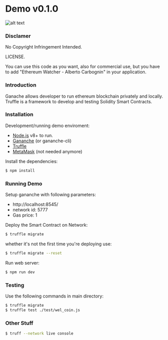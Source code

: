 # Demo v0.1.0
![alt text](https://ibb.co/pP1PdXv)

### Disclamer
No Copyright Infringement Intended.

LICENSE.

You can use this code as you want, also for commercial use,
but you have to add "Ethereum Watcher - Alberto Carbognin"
in your application.

### Introduction

Ganache allows developer to run ethereum blockchain privately and locally.
Truffle is a framework to develop and testing Solidity Smart Contracts.

### Installation

Development/running demo enviroment:
- [Node.js](https://nodejs.org/) v8+ to run.
- [Gananche](http://truffleframework.com/ganache/) (or gananche-cli)
- [Truffle](http://truffleframework.com/)
- [MetaMask](https://metamask.io/) (not needed anymore) 

Install the dependencies:

```sh
$ npm install
```
### Running Demo

Setup gananche with following parameters:
- http://localhost:8545/
- network id: 5777
- Gas price: 1

Deploy the Smart Contract on Network:

```sh
$ truffle migrate
```
whether it's not the first time you're deploying use:

```sh
$ truffle migrate --reset
```

Run web server:

```sh
$ npm run dev
```
### Testing
Use the following commands in main directory:

```sh
$ truffle migrate
$ truffle test ./test/wel_coin.js
```

### Other Stuff
```sh
$ truff --network live console
```

